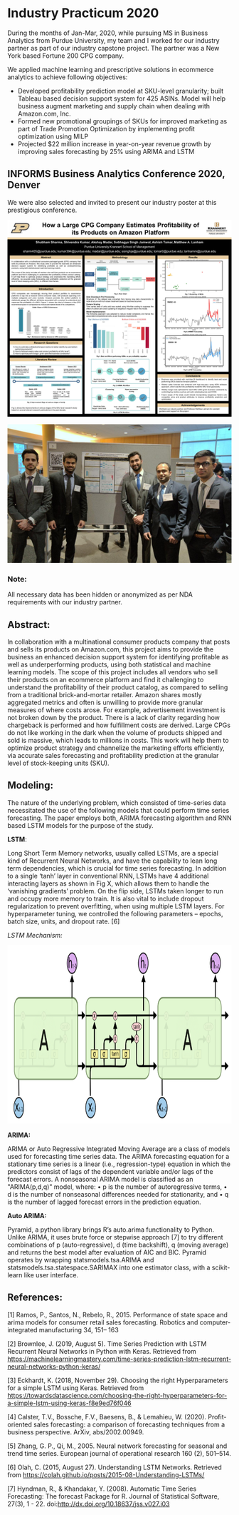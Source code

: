 # Industry Practicum 2020

During the months of Jan-Mar, 2020, while pursuing MS in Business Analytics from Purdue University, my team and I worked for our industry partner as part of our industry capstone project. The partner was a New York based Fortune 200 CPG company.

We applied machine learning and prescriptive solutions in ecommerce analytics to achieve following objectives:

  - Developed profitability prediction model at SKU-level granularity; built Tableau based decision support system for 425 ASINs. Model will help business augment marketing and supply chain when dealing with Amazon.com, Inc.
  - Formed new promotional groupings of SKUs for improved marketing as part of Trade Promotion Optimization by implementing profit    optimization using MILP
  - Projected $22 million increase in year-on-year revenue growth by improving sales forecasting by 25% using ARIMA and LSTM
  
## INFORMS Business Analytics Conference 2020, Denver

We were also selected and invited to present our industry poster at this prestigious conference. 

![INFORMS Poster](https://github.com/akshay-madar/industryPracticum-fortune200-CPG-amazonProfitability/blob/master/Industry%20Poster.jpg)

![Presentation](https://github.com/akshay-madar/industryPracticum-fortune200-CPG-amazonProfitability/blob/master/Poster%20Presentation%20at%20Expo.jpg)

### Note:
All necessary data has been hidden or anonymized as per NDA requirements with our industry partner.

## Abstract:
In collaboration with a multinational consumer products company that posts and sells its products on Amazon.com, this project aims to provide the business an enhanced decision support system for identifying profitable as well as underperforming products, using both statistical and machine learning models.
The scope of this project includes all vendors who sell their products on an ecommerce platform and find it challenging to understand the profitability of their product catalog, as compared to selling from a traditional brick-and-mortar retailer. Amazon shares mostly aggregated metrics and often is unwilling to provide more granular measures of where costs arose. For example, advertisement investment is not broken down by the product. There is a lack of clarity regarding how chargeback is performed and how fulfillment costs are derived. Large CPGs do not like working in the dark when the volume of products shipped and sold is massive, which leads to millions in costs.
This work will help them to optimize product strategy and channelize the marketing efforts efficiently, via accurate sales forecasting and profitability prediction at the granular level of stock-keeping units (SKU).

## Modeling:
The nature of the underlying problem, which consisted of time-series data necessitated the use of the following models that could perform time series forecasting. The paper employs both, ARIMA forecasting algorithm and RNN based LSTM models for the purpose of the study.

**LSTM**:

Long Short Term Memory networks, usually called LSTMs, are a special kind of Recurrent Neural Networks, and have the capability to lean long term dependencies, which is crucial for time series forecasting. In addition to a single ‘tanh’ layer in conventional RNN, LSTMs have 4 additional interacting layers as shown in Fig X, which allows them to handle the ‘vanishing gradients’ problem.
On the flip side, LSTMs taken longer to run and occupy more memory to train. It is also vital to include dropout regularization to prevent overfitting, when using multiple LSTM layers. 
For hyperparameter tuning, we controlled the following parameters – epochs, batch size, units, and dropout rate. [6]
 
*LSTM Mechanism:*
<p align="center">
  <img width="560" height="400" src="https://github.com/akshay-madar/industryPracticum-fortune200-CPG-amazonProfitability/blob/master/lstm.png">
</p>


**ARIMA:**

ARIMA or Auto Regressive Integrated Moving Average are a class of models used for forecasting time series data. The ARIMA forecasting equation for a stationary time series is a linear (i.e., regression-type) equation in which the predictors consist of lags of the dependent variable and/or lags of the forecast errors. A nonseasonal ARIMA model is classified as an "ARIMA(p,d,q)" model, where:
•	p is the number of autoregressive terms,
•	d is the number of nonseasonal differences needed for stationarity, and
•	q is the number of lagged forecast errors in the prediction equation.



**Auto ARIMA:**

Pyramid, a python library brings R’s auto.arima functionality to Python. Unlike ARIMA, it uses brute force or stepwise approach [7] to try different combinations of p (auto-regressive), d (time backshift), q (moving average) and returns the best model after evaluation of AIC and BIC. Pyramid operates by wrapping statsmodels.tsa.ARIMA and statsmodels.tsa.statespace.SARIMAX into one estimator class, with a scikit-learn like user interface.


## References:
[1] Ramos, P., Santos, N., Rebelo, R., 2015. Performance of state space and arima models for consumer retail sales forecasting. Robotics and computer-integrated manufacturing 34, 151– 163

[2] Brownlee, J. (2019, August 5). Time Series Prediction with LSTM Recurrent Neural Networks in Python with Keras. Retrieved from https://machinelearningmastery.com/time-series-prediction-lstm-recurrent-neural-networks-python-keras/ 

[3] Eckhardt, K. (2018, November 29). Choosing the right Hyperparameters for a simple LSTM using Keras. Retrieved from https://towardsdatascience.com/choosing-the-right-hyperparameters-for-a-simple-lstm-using-keras-f8e9ed76f046

[4] Calster, T.V., Bossche, F.V., Baesens, B., & Lemahieu, W. (2020). Profit-oriented sales forecasting: a comparison of forecasting techniques from a business perspective. ArXiv, abs/2002.00949. 

[5] Zhang, G. P., Qi, M., 2005. Neural network forecasting for seasonal and trend time series. European journal of operational research 160 (2), 501–514. 

[6] Olah, C. (2015, August 27). Understanding LSTM Networks. Retrieved from https://colah.github.io/posts/2015-08-Understanding-LSTMs/ 

[7] Hyndman, R., & Khandakar, Y. (2008). Automatic Time Series Forecasting: The forecast Package for R. Journal of Statistical Software, 27(3), 1 - 22. doi:http://dx.doi.org/10.18637/jss.v027.i03 
 
